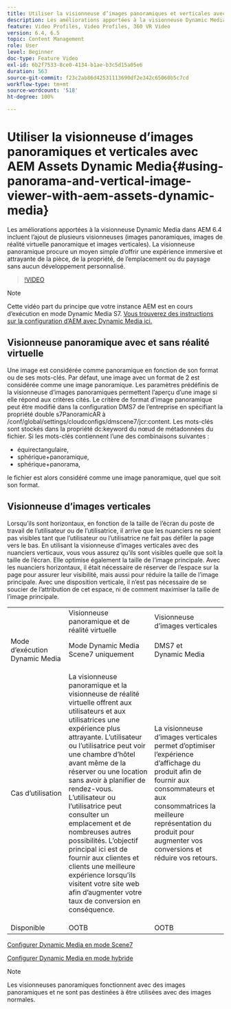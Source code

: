 ```yaml
---
title: Utiliser la visionneuse d’images panoramiques et verticales avec AEM Assets Dynamic Media
description: Les améliorations apportées à la visionneuse Dynamic Media dans AEM 6.4 incluent l’ajout de plusieurs visionneuses (images panoramiques, images de réalité virtuelle panoramique et images verticales). La visionneuse panoramique procure un moyen simple d’offrir une expérience immersive et attrayante de la pièce, de la propriété, de l’emplacement ou du paysage sans aucun développement personnalisé.
feature: Video Profiles, Video Profiles, 360 VR Video
version: 6.4, 6.5
topic: Content Management
role: User
level: Beginner
doc-type: Feature Video
exl-id: 6b2f7533-8ce0-4134-b1ae-b3c5d15a05e6
duration: 563
source-git-commit: f23c2ab86d42531113690df2e342c65060b5c7cd
workflow-type: tm+mt
source-wordcount: '518'
ht-degree: 100%

---
```


# Utiliser la visionneuse d’images panoramiques et verticales avec AEM Assets Dynamic Media{#using-panorama-and-vertical-image-viewer-with-aem-assets-dynamic-media}

Les améliorations apportées à la visionneuse Dynamic Media dans AEM 6.4 incluent l’ajout de plusieurs visionneuses (images panoramiques, images de réalité virtuelle panoramique et images verticales). La visionneuse panoramique procure un moyen simple d’offrir une expérience immersive et attrayante de la pièce, de la propriété, de l’emplacement ou du paysage sans aucun développement personnalisé.

>[!VIDEO](https://video.tv.adobe.com/v/24156?quality=12&learn=on)

>[!NOTE]
>
>Cette vidéo part du principe que votre instance AEM est en cours d’exécution en mode Dynamic Media S7. [Vous trouverez des instructions sur la configuration d’AEM avec Dynamic Media ici.](https://helpx.adobe.com/fr/experience-manager/6-3/assets/using/config-dynamic-fp-14410.html)

## Visionneuse panoramique avec et sans réalité virtuelle

Une image est considérée comme panoramique en fonction de son format ou de ses mots-clés. Par défaut, une image avec un format de 2 est considérée comme une image panoramique. Les paramètres prédéfinis de la visionneuse d’images panoramiques permettent l’aperçu d’une image si elle répond aux critères cités. Le critère de format d’image panoramique peut être modifié dans la configuration DMS7 de l’entreprise en spécifiant la propriété double s7PanoramicAR à /conf/global/settings/cloudconfigs/dmscene7/jcr:content. Les mots-clés sont stockés dans la propriété dc:keyword du nœud de métadonnées du fichier. Si les mots-clés contiennent l’une des combinaisons suivantes :

* équirectangulaire,
* sphérique+panoramique,
* sphérique+panorama,

le fichier est alors considéré comme une image panoramique, quel que soit son format.

## Visionneuse d’images verticales

Lorsqu’ils sont horizontaux, en fonction de la taille de l’écran du poste de travail de l’utilisateur ou de l’utilisatrice, il arrive que les nuanciers ne soient pas visibles tant que l’utilisateur ou l’utilisatrice ne fait pas défiler la page vers le bas. En utilisant la visionneuse d’images verticales avec des nuanciers verticaux, vous vous assurez qu’ils sont visibles quelle que soit la taille de l’écran. Elle optimise également la taille de l’image principale. Avec les nuanciers horizontaux, il était nécessaire de réserver de l’espace sur la page pour assurer leur visibilité, mais aussi pour réduire la taille de l’image principale. Avec une disposition verticale, il n’est pas nécessaire de se soucier de l’attribution de cet espace, ni de comment maximiser la taille de l’image principale.

<table> 
 <tbody>
  <tr>
   <td> </td>
   <td>Visionneuse panoramique et de réalité virtuelle</td>
   <td>Visionneuse d’images verticales</td>
  </tr>
  <tr>
   <td>Mode d’exécution Dynamic Media</td>
   <td>Mode Dynamic Media Scene7 uniquement</td>
   <td>DMS7 et Dynamic Media</td>
  </tr>
  <tr>
   <td>Cas d’utilisation</td>
   <td><p>La visionneuse panoramique et la visionneuse de réalité virtuelle offrent aux utilisateurs et aux utilisatrices une expérience plus attrayante. L’utilisateur ou l’utilisatrice peut voir une chambre d’hôtel avant même de la réserver ou une location sans avoir à planifier de rendez-vous. L’utilisateur ou l’utilisatrice peut consulter un emplacement et de nombreuses autres possibilités. L’objectif principal ici est de fournir aux clientes et clients une meilleure expérience lorsqu’ils visitent votre site web afin d’augmenter votre taux de conversion en conséquence.</p> <p> </p> </td> 
   <td><p>La visionneuse d’images verticales permet d’optimiser l’expérience d’affichage du produit afin de fournir aux consommateurs et aux consommatrices la meilleure représentation du produit pour augmenter vos conversions et réduire vos retours.</p> <p> </p> </td>
  </tr>
  <tr>
   <td>Disponible </td>
   <td>OOTB</td>
   <td>OOTB</td>
  </tr>
 </tbody>
</table>

[Configurer Dynamic Media en mode Scene7](https://helpx.adobe.com/fr/experience-manager/6-5/assets/using/config-dms7.html)

[Configurer Dynamic Media en mode hybride](https://helpx.adobe.com/fr/experience-manager/6-5/assets/using/config-dynamic.html)

>[!NOTE]
>
>Les visionneuses panoramiques fonctionnent avec des images panoramiques et ne sont pas destinées à être utilisées avec des images normales.
